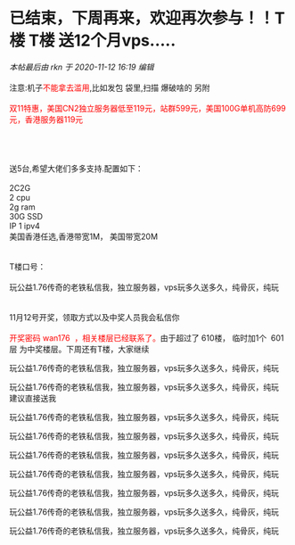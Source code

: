 # 已结束，下周再来，欢迎再次参与！！T楼 T楼 送12个月vps.....


<i class="pstatus"> 本帖最后由 rkn 于 2020-11-12 16:19 编辑 </i><br />
<br />
注意:机子<font color="Red">不能拿去滥用</font>,比如发包 袋里,扫描 爆破啥的 另附<br />
<br />
<font color="Red">双11特惠，美国CN2独立服务器低至119元，站群599元，美国100G单机高防699元，香港服务器119元</font><br />
<br />
<br />
<br />
<br />
送5台,希望大佬们多多支持.配置如下：<br />
<br />
2C2G<br />
2 cpu<br />
2g ram<br />
30G SSD<br />
IP 1 ipv4<br />
美国香港任选,香港带宽1M， 美国带宽20M<br />
<br />
<br />
T楼口号： <br />
<br />
玩公益1.76传奇的老铁私信我，独立服务器，vps玩多久送多久，纯骨灰，纯玩<br />
<br />
<br />
11月12号开奖，领取方式以及中奖人员我会私信你<br />
<br />
<font color="Red">开奖密码 wan176&nbsp;&nbsp;，相关楼层已经联系了。</font>由于超过了 610楼， 临时加1个&nbsp;&nbsp;601层 为中奖楼层。下周还有T楼，大家继续

玩公益1.76传奇的老铁私信我，独立服务器，vps玩多久送多久，纯骨灰，纯玩

玩公益1.76传奇的老铁私信我，独立服务器，vps玩多久送多久，纯骨灰，纯玩<br />
建议直接送我

玩公益1.76传奇的老铁私信我，独立服务器，vps玩多久送多久，纯骨灰，纯玩<br />


玩公益1.76传奇的老铁私信我，独立服务器，vps玩多久送多久，纯骨灰，纯玩

玩公益1.76传奇的老铁私信我，独立服务器，vps玩多久送多久，纯骨灰，纯玩<img id="aimg_smcCb" onclick="zoom(this, this.src, 0, 0, 0)" class="zoom" src="https://cdn.jsdelivr.net/gh/hishis/forum-master/public/images/patch.gif" onmouseover="img_onmouseoverfunc(this)" onload="thumbImg(this)" border="0" alt="" />

玩公益1.76传奇的老铁私信我，独立服务器，vps玩多久送多久，纯骨灰，纯玩

玩公益1.76传奇的老铁私信我，独立服务器，vps玩多久送多久，纯骨灰，纯玩

玩公益1.76传奇的老铁私信我，独立服务器，vps玩多久送多久，纯骨灰，纯玩

玩公益1.76传奇的老铁私信我，独立服务器，vps玩多久送多久，纯骨灰，纯玩
